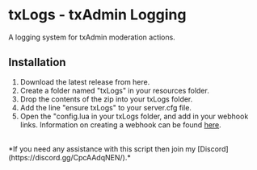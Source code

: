 # txLogs - txAdmin Logging
A logging system for txAdmin moderation actions.
## Installation
1. Download the latest release from here.
2. Create a folder named "txLogs" in your resources folder.
3. Drop the contents of the zip into your txLogs folder.
4. Add the line "ensure txLogs" to your server.cfg file.
5. Open the "config.lua in your txLogs folder, and add in your webhook links. Information on creating a webhook can be found [here](https://support.discord.com/hc/en-us/articles/228383668-Intro-to-Webhooks).
<br>
*If you need any assistance with this script then join my [Discord](https://discord.gg/CpcAAdqNEN/).*
